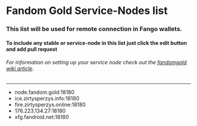 # Fandom Gold Service-Nodes list
### This list will be used for remote connection in Fango wallets.
#### To include any stable or service-node in this list just click the edit button and add pull request
###### For information on setting up your service node check out the [fandomgold wiki article](https://github.com/FandomGold/fandomgold/wiki/Run-a-Service-Node).

--------------------------
-  node.fandom.gold:18180
-  ice.zirtysperzys.info:18180
-  fire.zirtysperzys.online:18180
-  176.223.134.27:18180
-  xfg.fandroid.net:18180
